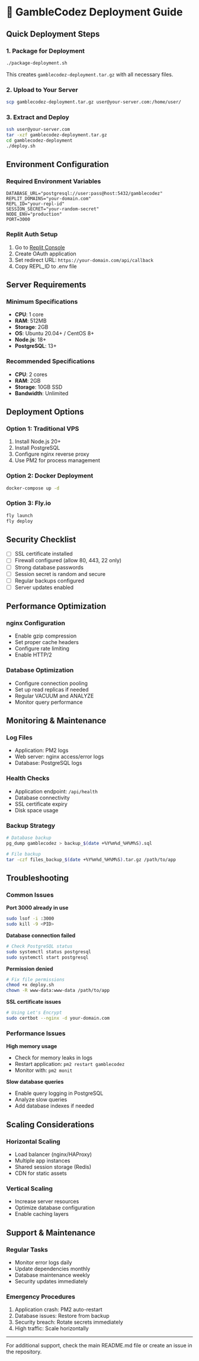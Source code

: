 # 🚀 GambleCodez Deployment Guide

## Quick Deployment Steps

### 1. Package for Deployment
```bash
./package-deployment.sh
```
This creates `gamblecodez-deployment.tar.gz` with all necessary files.

### 2. Upload to Your Server
```bash
scp gamblecodez-deployment.tar.gz user@your-server.com:/home/user/
```

### 3. Extract and Deploy
```bash
ssh user@your-server.com
tar -xzf gamblecodez-deployment.tar.gz
cd gamblecodez-deployment
./deploy.sh
```

## Environment Configuration

### Required Environment Variables
```env
DATABASE_URL="postgresql://user:pass@host:5432/gamblecodez"
REPLIT_DOMAINS="your-domain.com"
REPL_ID="your-repl-id"
SESSION_SECRET="your-random-secret"
NODE_ENV="production"
PORT=3000
```

### Replit Auth Setup
1. Go to [Replit Console](https://replit.com/account)
2. Create OAuth application
3. Set redirect URL: `https://your-domain.com/api/callback`
4. Copy REPL_ID to .env file

## Server Requirements

### Minimum Specifications
- **CPU**: 1 core
- **RAM**: 512MB
- **Storage**: 2GB
- **OS**: Ubuntu 20.04+ / CentOS 8+
- **Node.js**: 18+
- **PostgreSQL**: 13+

### Recommended Specifications
- **CPU**: 2 cores
- **RAM**: 2GB
- **Storage**: 10GB SSD
- **Bandwidth**: Unlimited

## Deployment Options

### Option 1: Traditional VPS
1. Install Node.js 20+
2. Install PostgreSQL
3. Configure nginx reverse proxy
4. Use PM2 for process management

### Option 2: Docker Deployment
```bash
docker-compose up -d
```

### Option 3: Fly.io
```bash
fly launch
fly deploy
```

## Security Checklist

- [ ] SSL certificate installed
- [ ] Firewall configured (allow 80, 443, 22 only)
- [ ] Strong database passwords
- [ ] Session secret is random and secure
- [ ] Regular backups configured
- [ ] Server updates enabled

## Performance Optimization

### nginx Configuration
- Enable gzip compression
- Set proper cache headers
- Configure rate limiting
- Enable HTTP/2

### Database Optimization
- Configure connection pooling
- Set up read replicas if needed
- Regular VACUUM and ANALYZE
- Monitor query performance

## Monitoring & Maintenance

### Log Files
- Application: PM2 logs
- Web server: nginx access/error logs
- Database: PostgreSQL logs

### Health Checks
- Application endpoint: `/api/health`
- Database connectivity
- SSL certificate expiry
- Disk space usage

### Backup Strategy
```bash
# Database backup
pg_dump gamblecodez > backup_$(date +%Y%m%d_%H%M%S).sql

# File backup
tar -czf files_backup_$(date +%Y%m%d_%H%M%S).tar.gz /path/to/app
```

## Troubleshooting

### Common Issues

**Port 3000 already in use**
```bash
sudo lsof -i :3000
sudo kill -9 <PID>
```

**Database connection failed**
```bash
# Check PostgreSQL status
sudo systemctl status postgresql
sudo systemctl start postgresql
```

**Permission denied**
```bash
# Fix file permissions
chmod +x deploy.sh
chown -R www-data:www-data /path/to/app
```

**SSL certificate issues**
```bash
# Using Let's Encrypt
sudo certbot --nginx -d your-domain.com
```

### Performance Issues

**High memory usage**
- Check for memory leaks in logs
- Restart application: `pm2 restart gamblecodez`
- Monitor with: `pm2 monit`

**Slow database queries**
- Enable query logging in PostgreSQL
- Analyze slow queries
- Add database indexes if needed

## Scaling Considerations

### Horizontal Scaling
- Load balancer (nginx/HAProxy)
- Multiple app instances
- Shared session storage (Redis)
- CDN for static assets

### Vertical Scaling
- Increase server resources
- Optimize database configuration
- Enable caching layers

## Support & Maintenance

### Regular Tasks
- Monitor error logs daily
- Update dependencies monthly
- Database maintenance weekly
- Security updates immediately

### Emergency Procedures
1. Application crash: PM2 auto-restart
2. Database issues: Restore from backup
3. Security breach: Rotate secrets immediately
4. High traffic: Scale horizontally

---

For additional support, check the main README.md file or create an issue in the repository.